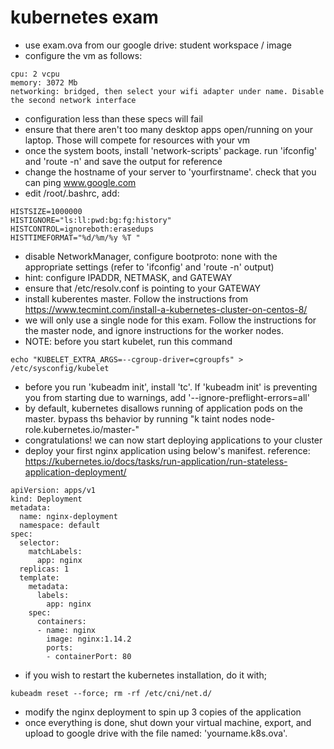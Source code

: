 # kubernetes exam

* use exam.ova from our google drive: student workspace / image
* configure the vm as follows:

```
cpu: 2 vcpu
memory: 3072 Mb
networking: bridged, then select your wifi adapter under name. Disable the second network interface
```

* configuration less than these specs will fail
* ensure that there aren't too many desktop apps open/running on your laptop. Those will compete for resources with your vm
* once the system boots, install 'network-scripts' package. run 'ifconfig' and 'route -n' and save the output for reference
* change the hostname of your server to 'yourfirstname'. check that you can ping www.google.com
* edit /root/.bashrc, add:

```
HISTSIZE=1000000
HISTIGNORE="ls:ll:pwd:bg:fg:history"
HISTCONTROL=ignoreboth:erasedups
HISTTIMEFORMAT="%d/%m/%y %T "
```

* disable NetworkManager, configure bootproto: none with the appropriate settings (refer to 'ifconfig' and 'route -n' output)
* hint: configure IPADDR, NETMASK, and GATEWAY
* ensure that /etc/resolv.conf is pointing to your GATEWAY
* install kuberentes master. Follow the instructions from https://www.tecmint.com/install-a-kubernetes-cluster-on-centos-8/
* we will only use a single node for this exam. Follow the instructions for the master node, and ignore instructions for the worker nodes.
* NOTE: before you start kubelet, run this command

```
echo "KUBELET_EXTRA_ARGS=--cgroup-driver=cgroupfs" > /etc/sysconfig/kubelet
```

* before you run 'kubeadm init', install 'tc'. If 'kubeadm init' is preventing you from starting due to warnings, add '--ignore-preflight-errors=all'
* by default, kubernetes disallows running of application pods on the master. bypass ths behavior by running "k taint nodes <name of your node> node-role.kubernetes.io/master-"
* congratulations! we can now start deploying applications to your cluster
* deploy your first nginx application using below's manifest. reference: https://kubernetes.io/docs/tasks/run-application/run-stateless-application-deployment/

```
apiVersion: apps/v1
kind: Deployment
metadata:
  name: nginx-deployment
  namespace: default
spec:
  selector:
    matchLabels:
      app: nginx
  replicas: 1
  template:
    metadata:
      labels:
        app: nginx
    spec:
      containers:
      - name: nginx
        image: nginx:1.14.2
        ports:
        - containerPort: 80
```

* if you wish to restart the kubernetes installation, do it with;

```
kubeadm reset --force; rm -rf /etc/cni/net.d/
```

* modify the nginx deployment to spin up 3 copies of the application
* once everything is done, shut down your virtual machine, export, and upload to google drive with the file named: 'yourname.k8s.ova'.

